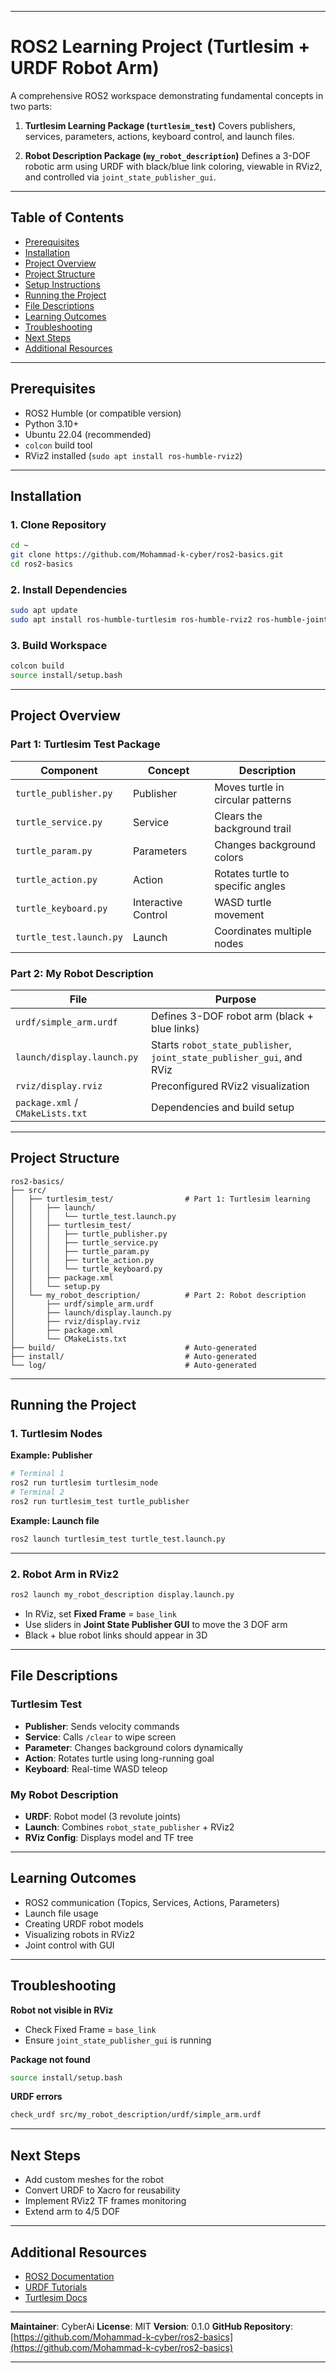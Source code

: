 
---

# ROS2 Learning Project (Turtlesim + URDF Robot Arm)

A comprehensive ROS2 workspace demonstrating fundamental concepts in two parts:

1. **Turtlesim Learning Package (`turtlesim_test`)**
   Covers publishers, services, parameters, actions, keyboard control, and launch files.

2. **Robot Description Package (`my_robot_description`)**
   Defines a 3-DOF robotic arm using URDF with black/blue link coloring, viewable in RViz2, and controlled via `joint_state_publisher_gui`.

---

## Table of Contents

* [Prerequisites](#prerequisites)
* [Installation](#installation)
* [Project Overview](#project-overview)
* [Project Structure](#project-structure)
* [Setup Instructions](#setup-instructions)
* [Running the Project](#running-the-project)
* [File Descriptions](#file-descriptions)
* [Learning Outcomes](#learning-outcomes)
* [Troubleshooting](#troubleshooting)
* [Next Steps](#next-steps)
* [Additional Resources](#additional-resources)

---

## Prerequisites

* ROS2 Humble (or compatible version)
* Python 3.10+
* Ubuntu 22.04 (recommended)
* `colcon` build tool
* RViz2 installed (`sudo apt install ros-humble-rviz2`)

---

## Installation

### 1. Clone Repository

```bash
cd ~
git clone https://github.com/Mohammad-k-cyber/ros2-basics.git
cd ros2-basics
```

### 2. Install Dependencies

```bash
sudo apt update
sudo apt install ros-humble-turtlesim ros-humble-rviz2 ros-humble-joint-state-publisher-gui ros-humble-robot-state-publisher ros-humble-xacro
```

### 3. Build Workspace

```bash
colcon build
source install/setup.bash
```

---

## Project Overview

### Part 1: **Turtlesim Test Package**

| Component               | Concept             | Description                       |
| ----------------------- | ------------------- | --------------------------------- |
| `turtle_publisher.py`   | Publisher           | Moves turtle in circular patterns |
| `turtle_service.py`     | Service             | Clears the background trail       |
| `turtle_param.py`       | Parameters          | Changes background colors         |
| `turtle_action.py`      | Action              | Rotates turtle to specific angles |
| `turtle_keyboard.py`    | Interactive Control | WASD turtle movement              |
| `turtle_test.launch.py` | Launch              | Coordinates multiple nodes        |

### Part 2: **My Robot Description**

| File                             | Purpose                                                               |
| -------------------------------- | --------------------------------------------------------------------- |
| `urdf/simple_arm.urdf`           | Defines 3-DOF robot arm (black + blue links)                          |
| `launch/display.launch.py`       | Starts `robot_state_publisher`, `joint_state_publisher_gui`, and RViz |
| `rviz/display.rviz`              | Preconfigured RViz2 visualization                                     |
| `package.xml` / `CMakeLists.txt` | Dependencies and build setup                                          |

---

## Project Structure

```
ros2-basics/
├── src/
│   ├── turtlesim_test/                # Part 1: Turtlesim learning
│   │   ├── launch/
│   │   │   └── turtle_test.launch.py
│   │   ├── turtlesim_test/
│   │   │   ├── turtle_publisher.py
│   │   │   ├── turtle_service.py
│   │   │   ├── turtle_param.py
│   │   │   ├── turtle_action.py
│   │   │   └── turtle_keyboard.py
│   │   ├── package.xml
│   │   └── setup.py
│   └── my_robot_description/          # Part 2: Robot description
│       ├── urdf/simple_arm.urdf
│       ├── launch/display.launch.py
│       ├── rviz/display.rviz
│       ├── package.xml
│       └── CMakeLists.txt
├── build/                             # Auto-generated
├── install/                           # Auto-generated
└── log/                               # Auto-generated
```

---

## Running the Project

### 1. Turtlesim Nodes

**Example: Publisher**

```bash
# Terminal 1
ros2 run turtlesim turtlesim_node
# Terminal 2
ros2 run turtlesim_test turtle_publisher
```

**Example: Launch file**

```bash
ros2 launch turtlesim_test turtle_test.launch.py
```

---

### 2. Robot Arm in RViz2

```bash
ros2 launch my_robot_description display.launch.py
```

* In RViz, set **Fixed Frame** = `base_link`
* Use sliders in **Joint State Publisher GUI** to move the 3 DOF arm
* Black + blue robot links should appear in 3D

---

## File Descriptions

### Turtlesim Test

* **Publisher**: Sends velocity commands
* **Service**: Calls `/clear` to wipe screen
* **Parameter**: Changes background colors dynamically
* **Action**: Rotates turtle using long-running goal
* **Keyboard**: Real-time WASD teleop

### My Robot Description

* **URDF**: Robot model (3 revolute joints)
* **Launch**: Combines `robot_state_publisher` + RViz2
* **RViz Config**: Displays model and TF tree

---

## Learning Outcomes

* ROS2 communication (Topics, Services, Actions, Parameters)
* Launch file usage
* Creating URDF robot models
* Visualizing robots in RViz2
* Joint control with GUI

---

## Troubleshooting

**Robot not visible in RViz**

* Check Fixed Frame = `base_link`
* Ensure `joint_state_publisher_gui` is running

**Package not found**

```bash
source install/setup.bash
```

**URDF errors**

```bash
check_urdf src/my_robot_description/urdf/simple_arm.urdf
```

---

## Next Steps

* Add custom meshes for the robot
* Convert URDF to Xacro for reusability
* Implement RViz2 TF frames monitoring
* Extend arm to 4/5 DOF

---

## Additional Resources

* [ROS2 Documentation](https://docs.ros.org/en/humble/)
* [URDF Tutorials](https://wiki.ros.org/urdf/Tutorials)
* [Turtlesim Docs](https://github.com/ros/ros_tutorials/tree/humble/turtlesim)

---

**Maintainer**: CyberAi
**License**: MIT
**Version**: 0.1.0
**GitHub Repository**: [https://github.com/Mohammad-k-cyber/ros2-basics](https://github.com/Mohammad-k-cyber/ros2-basics)

---


